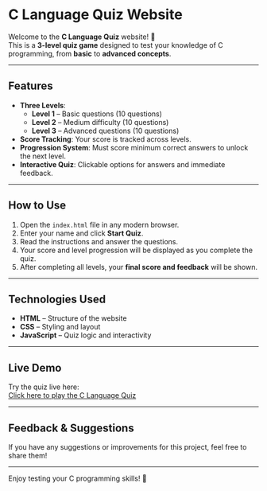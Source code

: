 # C Language Quiz Website

Welcome to the **C Language Quiz** website! 🎉  
This is a **3-level quiz game** designed to test your knowledge of C programming, from **basic** to **advanced concepts**.

---

## Features

- **Three Levels**:  
  - **Level 1** – Basic questions (10 questions)  
  - **Level 2** – Medium difficulty (10 questions)  
  - **Level 3** – Advanced questions (10 questions)  
- **Score Tracking**: Your score is tracked across levels.
- **Progression System**: Must score minimum correct answers to unlock the next level.
- **Interactive Quiz**: Clickable options for answers and immediate feedback.

---

## How to Use

1. Open the `index.html` file in any modern browser.
2. Enter your name and click **Start Quiz**.
3. Read the instructions and answer the questions.
4. Your score and level progression will be displayed as you complete the quiz.
5. After completing all levels, your **final score and feedback** will be shown.

---

## Technologies Used

- **HTML** – Structure of the website
- **CSS** – Styling and layout
- **JavaScript** – Quiz logic and interactivity

---

## Live Demo

Try the quiz live here:  
[Click here to play the C Language Quiz](https://<gayathrig-spec>.github.io/c-language-quiz-website/)

---

## Feedback & Suggestions

If you have any suggestions or improvements for this project, feel free to share them!

---

Enjoy testing your C programming skills! 🚀
